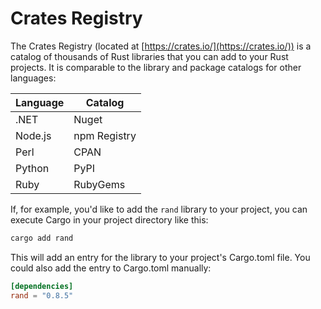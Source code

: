 # Crates Registry

The Crates Registry (located at [https://crates.io/](https://crates.io/)) is a catalog of thousands of Rust libraries that you can add to your Rust projects.  It is comparable to the library and package catalogs for other languages:


Language | Catalog
---------|----------
.NET | Nuget
Node.js | npm Registry
Perl | CPAN
Python | PyPI
Ruby | RubyGems

If, for example, you'd like to add the `rand` library to your project, you can execute Cargo in your project directory like this:

```bash
cargo add rand
```

This will add an entry for the library to your project's Cargo.toml file.  You could also add the entry to Cargo.toml manually:

```toml
[dependencies]
rand = "0.8.5"
```
